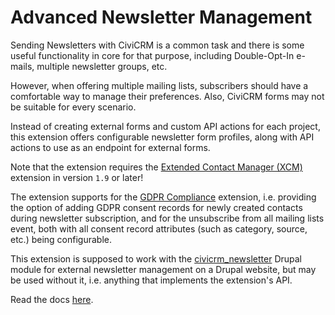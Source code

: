 # Advanced Newsletter Management

Sending Newsletters with CiviCRM is a common task and there is some useful
functionality in core for that purpose, including Double-Opt-In e-mails,
multiple newsletter groups, etc.

However, when offering multiple mailing lists, subscribers should have a
comfortable way to manage their preferences. Also, CiviCRM forms may not be
suitable for every scenario.

Instead of creating external forms and custom API actions for each project, this
extension offers configurable newsletter form profiles, along with API actions
to use as an endpoint for external forms.

Note that the extension requires the
[Extended Contact Manager (XCM)](https://github.com/systopia/de.systopia.xcm)
extension in version `1.9` or later!

The extension supports for the
[GDPR Compliance](https://github.com/systopia/de.systopia.gdprx) extension, i.e.
providing the option of adding GDPR consent records for newly created contacts
during newsletter subscription, and for the unsubscribe from all mailing lists
event, both with all consent record attributes (such as category, source, etc.)
being configurable.

This extension is supposed to work with the
[civicrm_newsletter](https://github.com/systopia/civicrm_newsletter) Drupal
module for external newsletter management on a Drupal website, but may be used
without it, i.e. anything that implements the extension's API.

Read the docs [here](https://docs.civicrm.org/newsletter/en/latest/).
